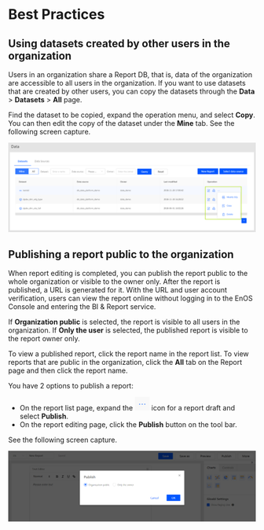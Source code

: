 # Best Practices

## Using datasets created by other users in the organization

Users in an organization share a Report DB, that is, data of the organization are accessible to all users in the organization. If you want to use datasets that are created by other users, you can copy the datasets through the **Data** > **Datasets** > **All** page.

Find the dataset to be copied, expand the operation menu, and select **Copy**. You can then edit the copy of the dataset under the **Mine** tab. See the following screen capture.

![dataset_list](media/dataset_list.png)

## Publishing a report public to the organization

When report editing is completed, you can publish the report public to the whole organization or visible to the owner only. After the report is published, a URL is generated for it. With the URL and user account verification, users can view the report online without logging in to the EnOS Console and entering the BI & Report service.

If **Organization public** is selected, the report is visible to all users in the organization. If **Only the user** is selected, the published report is visible to the report owner only.

To view a published report, click the report name in the report list. To view reports that are public in the organization, click the **All** tab on the Report page and then click the report name. 

You have 2 options to publish a report:

- On the report list page, expand the ![dataset_menu_extend](media/dataset_menu_extend.png) icon for a report draft and select **Publish**. 
- On the report editing page, click the **Publish** button on the tool bar.

See the following screen capture.

![report_publish](media/report_publish.png)
